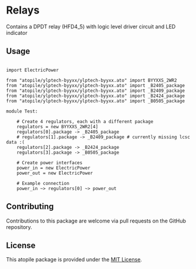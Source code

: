 # Relays

Contains a DPDT relay (HFD4_5) with logic level driver circuit and LED indicator

## Usage

```ato

import ElectricPower

from "atopile/ylptech-byyxx/ylptech-byyxx.ato" import BYYXXS_2WR2
from "atopile/ylptech-byyxx/ylptech-byyxx.ato" import _B2405_package
from "atopile/ylptech-byyxx/ylptech-byyxx.ato" import _B2409_package
from "atopile/ylptech-byyxx/ylptech-byyxx.ato" import _B2424_package
from "atopile/ylptech-byyxx/ylptech-byyxx.ato" import _B0505_package

module Test:

    # Create 4 regulators, each with a different package
    regulators = new BYYXXS_2WR2[4]
    regulators[0].package -> _B2405_package
    # regulators[1].package -> _B2409_package # currently missing lcsc data :(
    regulators[2].package -> _B2424_package
    regulators[3].package -> _B0505_package

    # Create power interfaces
    power_in = new ElectricPower
    power_out = new ElectricPower

    # Example connection
    power_in ~> regulators[0] ~> power_out

```

## Contributing

Contributions to this package are welcome via pull requests on the GitHub repository.

## License

This atopile package is provided under the [MIT License](https://opensource.org/license/mit/).
